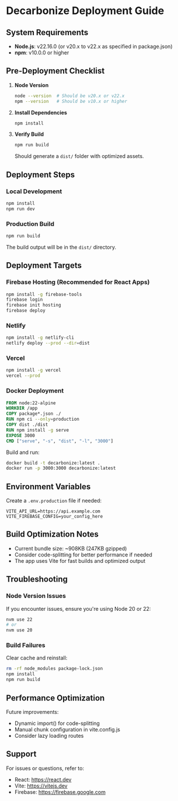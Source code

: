 # Decarbonize Deployment Guide

## System Requirements

- **Node.js**: v22.16.0 (or v20.x to v22.x as specified in package.json)
- **npm**: v10.0.0 or higher

## Pre-Deployment Checklist

1. **Node Version**
   ```bash
   node --version  # Should be v20.x or v22.x
   npm --version   # Should be v10.x or higher
   ```

2. **Install Dependencies**
   ```bash
   npm install
   ```

3. **Verify Build**
   ```bash
   npm run build
   ```
   Should generate a `dist/` folder with optimized assets.

## Deployment Steps

### Local Development
```bash
npm install
npm run dev
```

### Production Build
```bash
npm run build
```

The build output will be in the `dist/` directory.

## Deployment Targets

### Firebase Hosting (Recommended for React Apps)
```bash
npm install -g firebase-tools
firebase login
firebase init hosting
firebase deploy
```

### Netlify
```bash
npm install -g netlify-cli
netlify deploy --prod --dir=dist
```

### Vercel
```bash
npm install -g vercel
vercel --prod
```

### Docker Deployment
```dockerfile
FROM node:22-alpine
WORKDIR /app
COPY package*.json ./
RUN npm ci --only=production
COPY dist ./dist
RUN npm install -g serve
EXPOSE 3000
CMD ["serve", "-s", "dist", "-l", "3000"]
```

Build and run:
```bash
docker build -t decarbonize:latest .
docker run -p 3000:3000 decarbonize:latest
```

## Environment Variables

Create a `.env.production` file if needed:
```
VITE_API_URL=https://api.example.com
VITE_FIREBASE_CONFIG=your_config_here
```

## Build Optimization Notes

- Current bundle size: ~908KB (247KB gzipped)
- Consider code-splitting for better performance if needed
- The app uses Vite for fast builds and optimized output

## Troubleshooting

### Node Version Issues
If you encounter issues, ensure you're using Node 20 or 22:
```bash
nvm use 22
# or
nvm use 20
```

### Build Failures
Clear cache and reinstall:
```bash
rm -rf node_modules package-lock.json
npm install
npm run build
```

## Performance Optimization

Future improvements:
- Dynamic import() for code-splitting
- Manual chunk configuration in vite.config.js
- Consider lazy loading routes

## Support
For issues or questions, refer to:
- React: https://react.dev
- Vite: https://vitejs.dev
- Firebase: https://firebase.google.com
